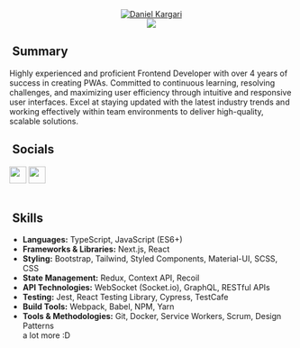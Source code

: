 <div align="center">
  <a href="https://github.com/DenverCoder1">
    <img src="https://readme-typing-svg.demolab.com?font=Fira+Code&duration=1&pause=1&center=true&vCenter=true&repeat=false&random=false&width=435&lines=Daniel+Kargari" alt="Daniel Kargari" /></a>
</div>
<div align="center">
  <a href="https://github.com/DenverCoder1/readme-typing-svg">
    <img src="https://readme-typing-svg.demolab.com?font=Fira+Code&pause=1000&center=true&vCenter=true&random=false&width=435&lines=Senior+Front-end+Developer;4%2B+years+of+experience" /></a>
</div>

## &nbsp;Summary

Highly experienced and proficient Frontend Developer with over 4 years of success in creating PWAs. Committed to continuous learning, resolving challenges, and maximizing user efficiency through
intuitive and responsive user interfaces. Excel at staying updated with the latest industry trends and
working effectively within team environments to deliver high-quality, scalable solutions.
&nbsp;

## &nbsp;Socials

<!-- <img src="https://img.icons8.com/?size=100&id=447&format=png&color=36BCF7FF" height="30"> -->
<!-- <img src="https://img.icons8.com/?size=100&id=rUgzXdXFnhmg&format=png&color=36BCF7FF"  height="30"> -->
<div >
<span>
<a href="https://linkedin.com/in/daniel-kargari" target="blank"> 
<img src="https://img.icons8.com/?size=100&id=8808&format=png&color=36BCF7FF" height="30"></a>
</span>
<span>
<a href="mailto:dan.kargari@gmail.com" target="blank" align="center"> 
<img src="https://img.icons8.com/?size=100&id=Y2GfpkgYNp42&format=png&color=36BCF7FF"  height="30"></a>
</span>
<!-- <span>
<a href="hhttps://join.skype.com/invite/cp2UjnOf8PZP" target="blank"> 
<img src="https://img.icons8.com/?size=100&id=60704&format=png&color=36BCF7FF" height="30"></a>
</span>
<span>
<a href="https://linkedin.com/in/daniel-kargari" target="blank"> 
<img src="https://img.icons8.com/?size=100&id=102495&format=png&color=36BCF7FF" height="30"></a>
</span> -->
</div>
&nbsp;

## &nbsp;Skills

- **Languages:** TypeScript, JavaScript (ES6+)
- **Frameworks & Libraries:** Next.js, React
- **Styling:** Bootstrap, Tailwind, Styled Components, Material-UI, SCSS, CSS
- **State Management:** Redux, Context API, Recoil
- **API Technologies:** WebSocket (Socket.io), GraphQL, RESTful APIs
- **Testing:** Jest, React Testing Library, Cypress, TestCafe
- **Build Tools:** Webpack, Babel, NPM, Yarn
- **Tools & Methodologies:** Git, Docker, Service Workers, Scrum, Design Patterns
  <br/>
  a lot more :D
  &nbsp;
